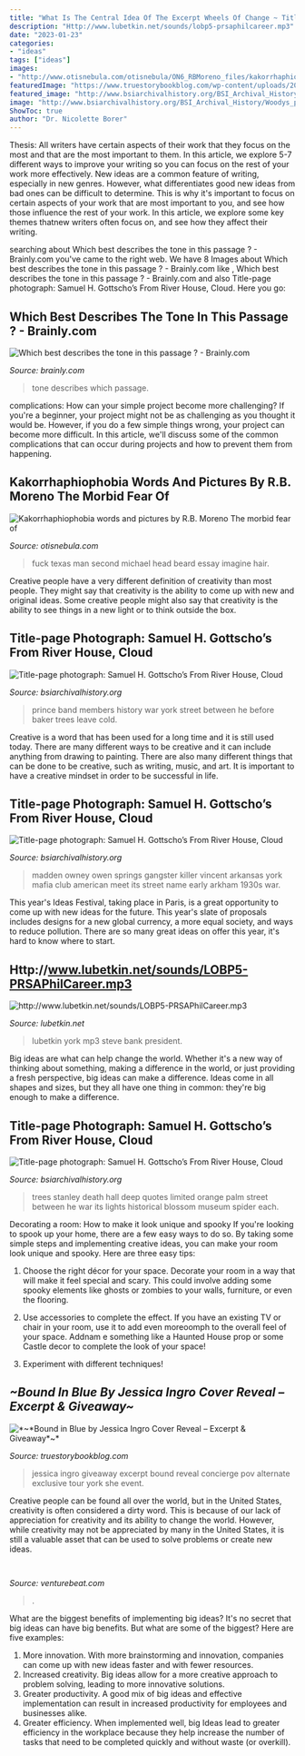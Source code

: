 ```yaml
---
title: "What Is The Central Idea Of The Excerpt Wheels Of Change ~ Title-page Photograph: Samuel H. Gottscho’s From River House, Cloud"
description: "Http://www.lubetkin.net/sounds/lobp5-prsaphilcareer.mp3"
date: "2023-01-23"
categories:
- "ideas"
tags: ["ideas"]
images:
- "http://www.otisnebula.com/otisnebula/ON6_RBMoreno_files/kakorrhaphiophobia_15.jpg"
featuredImage: "https://www.truestorybookblog.com/wp-content/uploads/2014/08/Jessica-Ingro-Pic-1.jpg"
featured_image: "http://www.bsiarchivalhistory.org/BSI_Archival_History/Woodys_pt_1_files/droppedImage_15.png"
image: "http://www.bsiarchivalhistory.org/BSI_Archival_History/Woodys_pt_1_files/droppedImage_15.png"
ShowToc: true
author: "Dr. Nicolette Borer"
---
```



Thesis: All writers have certain aspects of their work that they focus on the most and that are the most important to them. In this article, we explore 5-7 different ways to improve your writing so you can focus on the rest of your work more effectively.
New ideas are a common feature of writing, especially in new genres. However, what differentiates good new ideas from bad ones can be difficult to determine. This is why it's important to focus on certain aspects of your work that are most important to you, and see how those influence the rest of your work. In this article, we explore some key themes thatnew writers often focus on, and see how they affect their writing.

	

		
searching about Which best describes the tone in this passage ? - Brainly.com you've came to the right web. We have 8 Images about Which best describes the tone in this passage ? - Brainly.com like , Which best describes the tone in this passage ? - Brainly.com and also Title-page photograph: Samuel H. Gottscho’s From River House, Cloud. Here you go:
		
    
## Which Best Describes The Tone In This Passage ? - Brainly.com

<img loading=lazy src="https://us-static.z-dn.net/files/d9a/7b99164722dffa18462a213b1785d0b5.png" onerror="this.onerror=null;this.src='https://tse2.mm.bing.net/th?id=OIP.diR8qqHtfBDQT0KtepRGqwHaHa&amp;pid=15.1';" alt="Which best describes the tone in this passage ? - Brainly.com">

_Source: brainly.com_

>tone describes which passage. 

	

complications: How can your simple project become more challenging?
If you're a beginner, your project might not be as challenging as you thought it would be. However, if you do a few simple things wrong, your project can become more difficult. In this article, we'll discuss some of the common complications that can occur during projects and how to prevent them from happening.

    
## Kakorrhaphiophobia Words And Pictures By R.B. Moreno The Morbid Fear Of

<img loading=lazy src="http://www.otisnebula.com/otisnebula/ON6_RBMoreno_files/kakorrhaphiophobia_15.jpg" onerror="this.onerror=null;this.src='https://tse1.mm.bing.net/th?id=OIP.rqiSuOBnLTDga1x0nj7WfAHaFL&amp;pid=15.1';" alt="Kakorrhaphiophobia words and pictures by R.B. Moreno The morbid fear of">

_Source: otisnebula.com_

>fuck texas man second michael head beard essay imagine hair. 

	

Creative people have a very different definition of creativity than most people. They might say that creativity is the ability to come up with new and original ideas. Some creative people might also say that creativity is the ability to see things in a new light or to think outside the box.

    
## Title-page Photograph: Samuel H. Gottscho’s From River House, Cloud

<img loading=lazy src="https://www.bsiarchivalhistory.org/BSI_Archival_History/Woodys_pt_1_files/droppedImage_13.jpg" onerror="this.onerror=null;this.src='https://tse1.mm.bing.net/th?id=OIP.Ian6nR3ZLVsyPcRSffaLkQHaDx&amp;pid=15.1';" alt="Title-page photograph: Samuel H. Gottscho’s From River House, Cloud">

_Source: bsiarchivalhistory.org_

>prince band members history war york street between he before baker trees leave cold. 

	

Creative is a word that has been used for a long time and it is still used today. There are many different ways to be creative and it can include anything from drawing to painting. There are also many different things that can be done to be creative, such as writing, music, and art. It is important to have a creative mindset in order to be successful in life.

    
## Title-page Photograph: Samuel H. Gottscho’s From River House, Cloud

<img loading=lazy src="http://www.bsiarchivalhistory.org/BSI_Archival_History/Woodys_pt_1_files/droppedImage.jpg" onerror="this.onerror=null;this.src='https://tse3.mm.bing.net/th?id=OIP.tywnI9AeShMVETd0NKqaiQAAAA&amp;pid=15.1';" alt="Title-page photograph: Samuel H. Gottscho’s From River House, Cloud">

_Source: bsiarchivalhistory.org_

>madden owney owen springs gangster killer vincent arkansas york mafia club american meet its street name early arkham 1930s war. 

	

This year's Ideas Festival, taking place in Paris, is a great opportunity to come up with new ideas for the future. This year's slate of proposals includes designs for a new global currency, a more equal society, and ways to reduce pollution. There are so many great ideas on offer this year, it's hard to know where to start.

    
## Http://www.lubetkin.net/sounds/LOBP5-PRSAPhilCareer.mp3

<img loading=lazy src="http://www.lubetkin.net/images/NJBAPod1.gif" onerror="this.onerror=null;this.src='https://tse1.mm.bing.net/th?id=OIP.MF1fmFBLgKsnP-UXNO8ygQHaFj&amp;pid=15.1';" alt="http://www.lubetkin.net/sounds/LOBP5-PRSAPhilCareer.mp3">

_Source: lubetkin.net_

>lubetkin york mp3 steve bank president. 

	

Big ideas are what can help change the world. Whether it's a new way of thinking about something, making a difference in the world, or just providing a fresh perspective, big ideas can make a difference. Ideas come in all shapes and sizes, but they all have one thing in common: they're big enough to make a difference.

    
## Title-page Photograph: Samuel H. Gottscho’s From River House, Cloud

<img loading=lazy src="http://www.bsiarchivalhistory.org/BSI_Archival_History/Woodys_pt_1_files/droppedImage_15.png" onerror="this.onerror=null;this.src='https://tse2.mm.bing.net/th?id=OIP.jbwZ1x2eaVUZJRcO2bdMPQHaEi&amp;pid=15.1';" alt="Title-page photograph: Samuel H. Gottscho’s From River House, Cloud">

_Source: bsiarchivalhistory.org_

>trees stanley death hall deep quotes limited orange palm street between he war its lights historical blossom museum spider each. 

	

Decorating a room: How to make it look unique and spooky
If you're looking to spook up your home, there are a few easy ways to do so. By taking some simple steps and implementing creative ideas, you can make your room look unique and spooky. Here are three easy tips:
1. Choose the right décor for your space. Decorate your room in a way that will make it feel special and scary. This could involve adding some spooky elements like ghosts or zombies to your walls, furniture, or even the flooring.

2. Use accessories to complete the effect. If you have an existing TV or chair in your room, use it to add even moreoomph to the overall feel of your space. Addnam e something like a Haunted House prop or some Castle decor to complete the look of your space!

3. Experiment with different techniques!

    
## *~*Bound In Blue By Jessica Ingro Cover Reveal – Excerpt &amp; Giveaway*~*

<img loading=lazy src="https://www.truestorybookblog.com/wp-content/uploads/2014/08/Jessica-Ingro-Pic-1.jpg" onerror="this.onerror=null;this.src='https://tse3.mm.bing.net/th?id=OIP.09HE2zrkwSApgkR7jOopaAHaJ4&amp;pid=15.1';" alt="*~*Bound in Blue by Jessica Ingro Cover Reveal – Excerpt &amp; Giveaway*~*">

_Source: truestorybookblog.com_

>jessica ingro giveaway excerpt bound reveal concierge pov alternate exclusive tour york she event. 

	

Creative people can be found all over the world, but in the United States, creativity is often considered a dirty word. This is because of our lack of appreciation for creativity and its ability to change the world. However, while creativity may not be appreciated by many in the United States, it is still a valuable asset that can be used to solve problems or create new ideas.

    
## 

<img loading=lazy src="https://venturebeat.com/wp-content/uploads/2020/01/dario-gil.jpg?w=800" onerror="this.onerror=null;this.src='https://tse1.mm.bing.net/th?id=OIP.v0G8eXwdyMDuLrKYJXJeWQHaE7&amp;pid=15.1';" alt="">

_Source: venturebeat.com_

>. 

	

What are the biggest benefits of implementing big ideas?
It's no secret that big ideas can have big benefits. But what are some of the biggest? Here are five examples: 
1. More innovation. With more brainstorming and innovation, companies can come up with new ideas faster and with fewer resources. 
2. Increased creativity. Big ideas allow for a more creative approach to problem solving, leading to more innovative solutions. 
3. Greater productivity. A good mix of big ideas and effective implementation can result in increased productivity for employees and businesses alike. 
4. Greater efficiency. When implemented well, big Ideas lead to greater efficiency in the workplace because they help increase the number of tasks that need to be completed quickly and without waste (or overkill).

